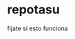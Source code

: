 # repotasu
<!-- Testeando a ver si aprendí algo de esta garch@ que me está corriendo de atrá' -->
fijate si esto funciona
